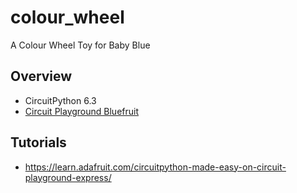 # colour_wheel
A Colour Wheel Toy for Baby Blue

## Overview
- CircuitPython 6.3
- [Circuit Playground Bluefruit](https://www.adafruit.com/product/4333)

## Tutorials
- https://learn.adafruit.com/circuitpython-made-easy-on-circuit-playground-express/
